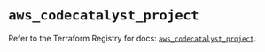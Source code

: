 # `aws_codecatalyst_project`

Refer to the Terraform Registry for docs: [`aws_codecatalyst_project`](https://registry.terraform.io/providers/hashicorp/aws/6.7.0/docs/resources/codecatalyst_project).
